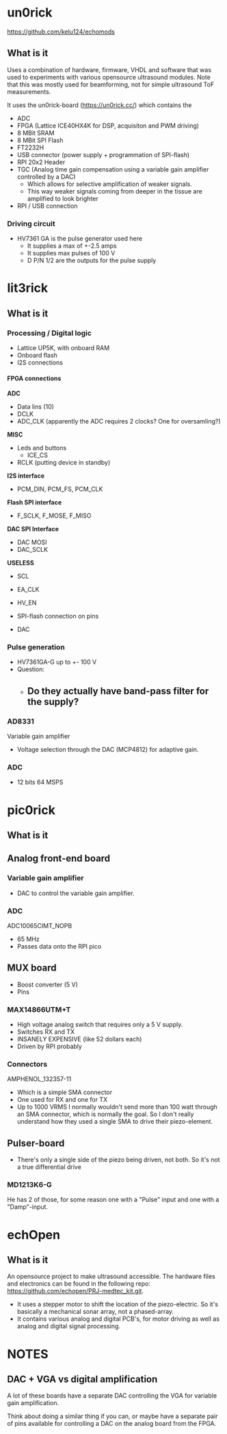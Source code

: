 # un0rick
https://github.com/kelu124/echomods
## What is it
Uses a combination of hardware, firmware, VHDL and software that was used to experiments with various opensource ultrasound modules.
Note that this was mostly used for beamforming, not for simple ultrasound ToF measurements.

It uses the un0rick-board (https://un0rick.cc/) which contains the 
- ADC
- FPGA (Lattice ICE40HX4K for DSP, acquisiton and PWM driving)
- 8 MBit SRAM
- 8 MBit SPI Flash
- FT2232H
- USB connector (power supply + programmation of SPI-flash)
- RPI 20x2 Header
- TGC (Analog time gain compensation using a variable gain amplifier controlled by a DAC)
	- Which allows for selective amplification of weaker signals.
	- This way weaker signals coming from deeper in the tissue are amplified to look brighter
- RPI / USB connection

### Driving circuit
- HV7361 GA is the pulse generator used here
	- It supplies a max of +-2.5 amps
	- It supplies max pulses of 100 V
	- D P/N 1/2 are the outputs for the pulse supply



# lit3rick
## What is it
### Processing / Digital logic
- Lattice UP5K, with onboard RAM
- Onboard flash
- I2S connections

#### FPGA connections
**ADC**
- Data lins (10)
- DCLK
- ADC_CLK (apparently the ADC requires 2 clocks? One for oversamling?)


**MISC**
- Leds and buttons
	- ICE_CS
- RCLK (putting device in standby)

**I2S interface**
- PCM_DIN, PCM_FS, PCM_CLK

**Flash SPI interface**
- F_SCLK, F_MOSE, F_MISO

**DAC SPI Interface**
- DAC MOSI
- DAC_SCLK

**USELESS**
- SCL
- EA_CLK
- HV_EN

- SPI-flash connection on pins
- DAC

### Pulse generation
- HV7361GA-G up to +- 100 V
- Question:
	- Do they actually have band-pass filter for the supply?
		- 

### AD8331
Variable gain amplifier
- Voltage selection through the DAC (MCP4812) for adaptive gain.

### ADC
- 12 bits 64 MSPS


# pic0rick
## What is it
## Analog front-end board
### Variable gain amplifier
- DAC to control the variable gain amplifier.


### ADC
ADC10065CIMT_NOPB
- 65 MHz
- Passes data onto the RPI pico


## MUX board
- Boost converter (5 V)
- Pins

### MAX14866UTM+T
- High voltage analog switch that requires only a 5 V supply.
- Switches RX and TX
- INSANELY EXPENSIVE (like 52 dollars each)
- Driven by RPI probably

### Connectors
AMPHENOL_132357-11 
- Which is a simple SMA connector
- One used for RX and one for TX
- Up to 1000 VRMS
I normally wouldn't send more than 100 watt through an SMA connector, which is normally the goal. So I don't really understand how they used a single SMA to drive their piezo-element.

## Pulser-board
- There's only a single side of the piezo being driven, not both. So it's not a true differential drive
### MD1213K6-G
He has 2 of those, for some reason one with a "Pulse" input and one with a "Damp"-input.


# echOpen
## What is it
An opensource project to make ultrasound accessible.
The hardware files and electronics can be found in the following repo: https://github.com/echopen/PRJ-medtec_kit.git.

- It uses a stepper motor to shift the location of the piezo-electric. So it's basically a mechanical sonar array, not a phased-array.
- It contains various analog and digital PCB's, for motor driving as well as analog and digital signal processing.



# NOTES
## DAC + VGA vs digital amplification
A lot of these boards have a separate DAC controlling the VGA for variable gain amplification. 

Think about doing a similar thing if you can, or maybe have a separate pair of pins available for controlling a DAC on the analog board from the FPGA.
